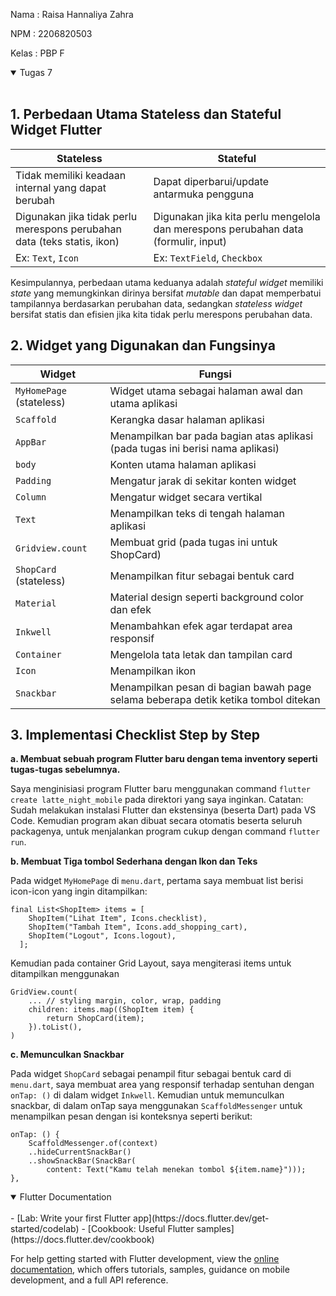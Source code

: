 Nama    : Raisa Hannaliya Zahra

NPM     : 2206820503

Kelas   : PBP F

<details open>
<summary>Tugas 7</summary>
<br>

## 1. Perbedaan Utama Stateless dan Stateful Widget Flutter
| Stateless | Stateful |
| --- | --- |
| Tidak memiliki keadaan internal yang dapat berubah | Dapat diperbarui/update antarmuka pengguna |
| Digunakan jika tidak perlu merespons perubahan data (teks statis, ikon) | Digunakan jika kita perlu mengelola dan merespons perubahan data (formulir, input) |
| Ex: `Text`, `Icon` | Ex: `TextField`, `Checkbox` |

Kesimpulannya, perbedaan utama keduanya adalah *stateful widget* memiliki *state* yang memungkinkan dirinya bersifat *mutable* dan dapat memperbatui tampilannya berdasarkan perubahan data, sedangkan *stateless widget* bersifat statis dan efisien jika kita tidak perlu merespons perubahan data.


## 2. Widget yang Digunakan dan Fungsinya
| Widget | Fungsi |
| --- | --- |
| `MyHomePage` (stateless) | Widget utama sebagai halaman awal dan utama aplikasi |
| `Scaffold` | Kerangka dasar halaman aplikasi |
| `AppBar` | Menampilkan bar pada bagian atas aplikasi (pada tugas ini berisi nama aplikasi) |
| `body` | Konten utama halaman aplikasi |
| `Padding` | Mengatur jarak di sekitar konten widget |
| `Column` | Mengatur widget secara vertikal |
| `Text` | Menampilkan teks di tengah halaman aplikasi |
| `Gridview.count` | Membuat grid (pada tugas ini untuk ShopCard) |
| `ShopCard` (stateless) | Menampilkan fitur sebagai bentuk card |
| `Material` | Material design seperti background color dan efek |
| `Inkwell` | Menambahkan efek agar terdapat area responsif |
| `Container` | Mengelola tata letak dan tampilan card |
| `Icon` | Menampilkan ikon |
| `Snackbar` | Menampilkan pesan di bagian bawah page selama beberapa detik ketika tombol ditekan |


## 3. Implementasi Checklist Step by Step
**a. Membuat sebuah program Flutter baru dengan tema inventory seperti tugas-tugas sebelumnya.** 

Saya menginisiasi program Flutter baru menggunakan command `flutter create latte_night_mobile` pada direktori yang saya inginkan. Catatan: Sudah melakukan instalasi Flutter dan ekstensinya (beserta Dart) pada VS Code. Kemudian program akan dibuat secara otomatis beserta seluruh packagenya, untuk menjalankan program cukup dengan command `flutter run`.


**b.  Membuat Tiga tombol Sederhana dengan Ikon dan Teks**

Pada widget `MyHomePage` di `menu.dart`, pertama saya membuat list berisi icon-icon yang ingin ditampilkan:
```
final List<ShopItem> items = [
    ShopItem("Lihat Item", Icons.checklist),
    ShopItem("Tambah Item", Icons.add_shopping_cart),
    ShopItem("Logout", Icons.logout),
  ];
```
Kemudian pada container Grid Layout, saya mengiterasi items untuk ditampilkan menggunakan
```
GridView.count(
    ... // styling margin, color, wrap, padding
    children: items.map((ShopItem item) {
        return ShopCard(item);
    }).toList(),
)
```


**c. Memunculkan Snackbar**

Pada widget `ShopCard` sebagai penampil fitur sebagai bentuk card di `menu.dart`, saya membuat area yang responsif terhadap sentuhan dengan `onTap: ()` di dalam widget `Inkwell`. Kemudian untuk memunculkan snackbar, di dalam onTap saya menggunakan  `ScaffoldMessenger` untuk menampilkan pesan dengan isi konteksnya seperti berikut:
```
onTap: () {
    ScaffoldMessenger.of(context)
    ..hideCurrentSnackBar()
    ..showSnackBar(SnackBar(
        content: Text("Kamu telah menekan tombol ${item.name}")));
},
```

</details>


<details open>
<summary>Flutter Documentation</summary>
<br>
- [Lab: Write your first Flutter app](https://docs.flutter.dev/get-started/codelab)
- [Cookbook: Useful Flutter samples](https://docs.flutter.dev/cookbook)

For help getting started with Flutter development, view the
[online documentation](https://docs.flutter.dev/), which offers tutorials,
samples, guidance on mobile development, and a full API reference.
</details>
